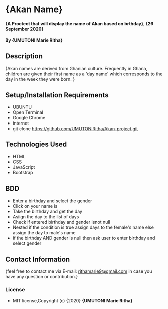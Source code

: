 # {Akan Name}
#### {A Proctect that will display the name of Akan based on brthday}, {26 September 2020}
#### By **{UMUTONI Marie Ritha}**
## Description
{Akan names are derived from Ghanian culture. Frequently in Ghana, children are given their first name as a 'day name' which corresponds to the day in the week they were born. }
## Setup/Installation Requirements
* UBUNTU
* Open Terminal
* Google Chrome
* internet
* git clone https://github.com/UMUTONIRitha/Akan-project.git
## Technologies Used
* HTML
* CSS
* JavaScript
* Bootstrap
## BDD
* Enter a birthday and select the gender
* Click on your name is
* Take the birthday and get the day
* Asiign the day to the list of days
* Check if entered birthday and gender isnot null
* Nested if the condition is true assign days to the female's name else assign the day to male's name
* if the birthday AND gender is null then ask user to enter birthday and select gender
## Contact Information
{feel free to contact me via E-mail: rithamarie9@gmail.com in case you have any question or contribution.}
### License
* MIT license,Copyright (c) {2020} **{UMUTONI Marie Ritha}**
